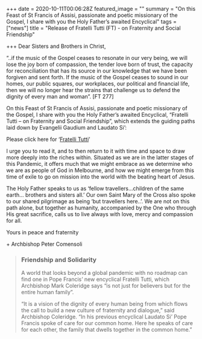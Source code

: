 +++
date = 2020-10-11T00:06:28Z
featured_image = ""
summary = "On this Feast of St Francis of Assisi, passionate and poetic missionary of the Gospel, I share with you the Holy Father’s awaited Encyclical"
tags = ["news"]
title = "Release of Fratelli Tutti (FT) - on Fraternity and Social Friendship"

+++
Dear Sisters and Brothers in Christ,

“..if the music of the Gospel ceases to resonate in our very being, we will lose the joy born of compassion, the tender love born of trust, the capacity for reconciliation that has its source in our knowledge that we have been forgiven and sent forth. If the music of the Gospel ceases to sound in our homes, our public squares, our workplaces, our political and financial life, then we will no longer hear the strains that challenge us to defend the dignity of every man and woman”. \[FT 277\]

On this Feast of St Francis of Assisi, passionate and poetic missionary of the Gospel, I share with you the Holy Father’s awaited Encyclical, “Fratelli Tutti – on Fraternity and Social Friendship”, which extends the guiding paths laid down by Evangelii Gaudium and Laudato Si’:

Please click here for ‘[Fratelli Tutti](http://www.vatican.va/content/francesco/en/encyclicals/documents/papa-francesco_20201003_enciclica-fratelli-tutti.html)’

I urge you to read it, and to then return to it with time and space to draw more deeply into the riches within. Situated as we are in the latter stages of this Pandemic, it offers much that we might embrace as we determine who we are as people of God in Melbourne, and how we might emerge from this time of exile to go on mission into the world with the beating heart of Jesus.

The Holy Father speaks to us as ‘fellow travellers...children of the same earth… brothers and sisters all.’ Our own Saint Mary of the Cross also spoke to our shared pilgrimage as being ‘but travellers here..’. We are not on this path alone, but together as humanity, accompanied by the One who through His great sacrifice, calls us to live always with love, mercy and compassion for all.

Yours in peace and fraternity

\+ Archbishop Peter Comensoli

> ### Friendship and Solidarity
>
> A world that looks beyond a global pandemic with no roadmap can find one in Pope Francis’ new encyclical Fratelli Tutti, which Archbishop Mark Coleridge says “is not just for believers but for the entire human family”.
>
> “It is a vision of the dignity of every human being from which flows the call to build a new culture of fraternity and dialogue,” said Archbishop Coleridge. “In his previous encyclical Laudato Si’ Pope Francis spoke of care for our common home. Here he speaks of care for each other, the family that dwells together in the common home.”